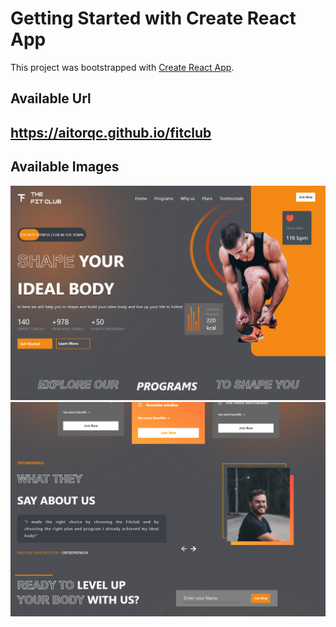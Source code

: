 # Getting Started with Create React App

This project was bootstrapped with [Create React App](https://github.com/facebook/create-react-app).

## Available Url

## https://aitorqc.github.io/fitclub

## Available Images

![alt Dark Mode](https://github.com/aitorqc/fitclub/blob/main/public/Captura.png)
![alt Dark Mode](https://github.com/aitorqc/fitclub/blob/main/public/Captura2.png)